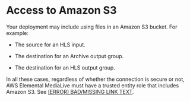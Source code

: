 # Access to Amazon S3<a name="about-S3-access"></a>

Your deployment may include using files in an Amazon S3 bucket\. For example:

+ The source for an HLS input\.

+ The destination for an Archive output group\.

+ The destination for an HLS output group\.

In all these cases, regardless of whether the connection is secure or not, AWS Elemental MediaLive must have a trusted entity role that includes Amazon S3\. See [[ERROR] BAD/MISSING LINK TEXT](trusted-entity-role.md)\.